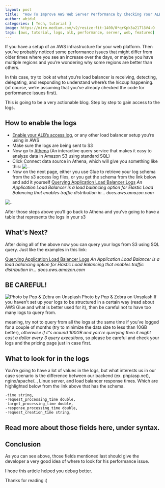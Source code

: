```yaml
---
layout: post
title:  "How To Improve AWS Web Server Performance by Checking Your ALB Access Logs"
author: abidul
categories: [ Tech, tutorial ]
image: https://miro.medium.com/v2/resize:fit:1400/0*qrKpk3a217l8V4-O
tags: [aws, tutorial, logs, alb, performance, server, web, featured]
---
```

If you have a setup of an AWS infrastructure for your web platform. Then you’ve probably noticed some performance issues that might differ from older times where you see an increase over the days, or maybe you have multiple regions and you’re wondering why some regions are better than others.

In this case, try to look at what you’re load balancer is receiving, detecting, delegating, and responding to understand where’s the hiccup happening. (of course, we’re assuming that you’ve already checked the code for performance issues first).

This is going to be a very actionable blog. Step by step to gain access to the logs.

## How to enable the logs
- [Enable your ALB’s access log](https://docs.aws.amazon.com/elasticloadbalancing/latest/classic/enable-access-logs.html#enable-access-logs-console), or any other load balancer setup you’re using in AWS
- Make sure the logs are being sent to S3
- Now go to [Athena](https://aws.amazon.com/athena/?whats-new-cards.sort-by=item.additionalFields.postDateTime&whats-new-cards.sort-order=desc) (An interactive query service that makes it easy to analyze data in Amazon S3 using standard SQL)
- Click Connect data source in Athena, which will give you something like this:
![..](https://miro.medium.com/v2/resize:fit:1400/format:webp/1*blasBT85N0MZ1CiXvvPcig.png)
- Now on the next page, either you use Glue to retrieve your log schema from the s3 access log files, or you get the schema from the link below and add it yourself
[Querying Application Load Balancer Logs](https://docs.aws.amazon.com/athena/latest/ug/application-load-balancer-logs.html)
_An Application Load Balancer is a load balancing option for Elastic Load Balancing that enables traffic distribution in…
docs.aws.amazon.com_

![..](https://miro.medium.com/v2/resize:fit:1400/format:webp/1*DBpynJy3LFM0neUjElwa1Q.png)

After those steps above you’ll go back to Athena and you’ve going to have a table that represents the logs in your s3

## What's Next?
After doing all of the above now you can query your logs from S3 using SQL query. Just like the examples in this link:

[Querying Application Load Balancer Logs](https://docs.aws.amazon.com/athena/latest/ug/application-load-balancer-logs.html)
_An Application Load Balancer is a load balancing option for Elastic Load Balancing that enables traffic distribution in…
docs.aws.amazon.com_

## BE CAREFUL!
![Photo by Pop & Zebra on Unsplash](https://miro.medium.com/v2/resize:fit:1400/0*7mmr7rdMkEkgugIa)
Photo by Pop & Zebra on Unsplash
If you haven't set up your logs to be structured in a certain way (read about AWS Glue and what is better used for it), then be careful not to have too many logs to query from.

meaning, try not to query from all the logs at the same time if you’ve logged for a couple of months (try to minimize the data size to less than 10GB better), *otherwise if it's around 100GB and you're querying then it might cost a dollar every 3 query executions*, so please be careful and check your logs and the pricing page just in case first.

## What to look for in the logs
You’re going to have a lot of values in the logs, but what interests us in our case scenario is the difference between our backend (ex. php/asp.net), nginx/apache/.., Linux server, and load balancer response times. Which are highlighted below from the link above that has the schema.
```
-time string,
-request_processing_time double,
-target_processing_time double,
-response_processing_time double,
-request_creation_time string,
```
Read more about those fields here, under syntax.
---

## Conclusion
As you can see above, those fields mentioned last should give the developer a very good idea of where to look for his performance issue.

I hope this article helped you debug better.

Thanks for reading :)

